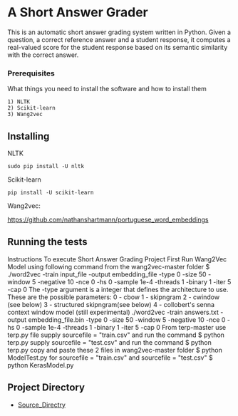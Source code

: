 # A Short Answer Grader

This is an automatic short answer grading system written in Python. Given a question, a correct reference answer and a student response, it computes a real-valued score for the student response based on its semantic similarity with the correct answer.


### Prerequisites

What things you need to install the software and how to install them

```
1) NLTK  
2) Scikit-learn
3) Wang2vec  
```

## Installing

NLTK 
```
sudo pip install -U nltk
```
Scikit-learn
```
pip install -U scikit-learn
``` 
Wang2vec:

https://github.com/nathanshartmann/portuguese_word_embeddings



## Running the tests

Instructions To execute Short Answer Grading Project First Run Wang2Vec Model using following command from the wang2vec-master folder $ ./word2vec -train input_file -output embedding_file -type 0 -size 50 -window 5 -negative 10 -nce 0 -hs 0 -sample 1e-4 -threads 1 -binary 1 -iter 5 -cap 0
The -type argument is a integer that defines the architecture to use. These are the possible parameters: 0 - cbow 1 - skipngram 2 - cwindow (see below) 3 - structured skipngram(see below) 4 - collobert's senna context window model (still experimental)
./word2vec -train answers.txt -output embedding_file.bin -type 0 -size 50 -window 5 -negative 10 -nce 0 -hs 0 -sample 1e-4 -threads 1 -binary 1 -iter 5 -cap 0
From terp-master use terp.py file supply sourcefile = "train.csv" and run the command $ python terp.py supply sourcefile = "test.csv" and run the command $ python terp.py
copy and paste these 2 files in wang2vec-master folder $ python ModelTest.py for sourcefile = "train.csv" and sourcefile = "test.csv" $ python KerasModel.py


## Project Directory

* [Source_Directry](https://drive.google.com/drive/folders/0B_qaDpCt_ckYdU5wdlBjYmlNTnc)


